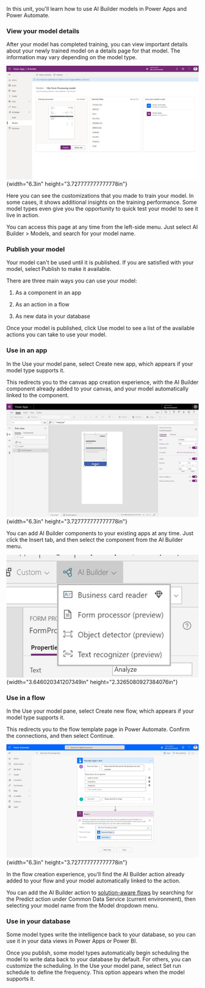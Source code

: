 In this unit, you'll learn how to use AI Builder models in Power Apps
and Power Automate.

### View your model details

After your model has completed training, you can view important details
about your newly trained model on a details page for that model. The
information may vary depending on the model type.

![Model details](../media/image4.jpg){width="6.3in" height="3.727777777777778in"}

Here you can see the customizations that you made to train your model.
In some cases, it shows additional insights on the training performance.
Some model types even give you the opportunity to quick test your model
to see it live in action.

You can access this page at any time from the left-side menu. Just
select AI Builder \> Models, and search for your model name.

### Publish your model

Your model can't be used until it is published. If you are satisfied
with your model, select Publish to make it available.

There are three main ways you can use your model:

1.  As a component in an app

2.  As an action in a flow

3.  As new data in your database

Once your model is published, click Use model to see a list of the
available actions you can take to use your model.

### Use in an app

In the Use your model pane, select Create new app, which appears if your
model type supports it.

This redirects you to the canvas app creation experience, with the AI
Builder component already added to your canvas, and your model
automatically linked to the component.

![Publish your model](../media/image5.jpg){width="6.3in" height="3.727777777777778in"}

You can add AI Builder components to your existing apps at any time.
Just click the Insert tab, and then select the component from the AI
Builder menu.

![AI Builder menu](../media/image6.jpg){width="3.646020341207349in"
height="2.3265080927384076in"}

### Use in a flow

In the Use your model pane, select Create new flow, which appears if
your model type supports it.

This redirects you to the flow template page in Power Automate. Confirm
the connections, and then select Continue.

![Shared models](../media/image7.jpg){width="6.3in" height="3.727777777777778in"}

In the flow creation experience, you'll find the AI Builder action
already added to your flow and your model automatically linked to the
action.

You can add the AI Builder action to [solution-aware
flows](https://docs.microsoft.com/power-automate/create-flow-solution)
by searching for the Predict action under Common Data Service (current
environment), then selecting your model name from the Model dropdown
menu.

### Use in your database

Some model types write the intelligence back to your database, so you
can use it in your data views in Power Apps or Power BI.

Once you publish, some model types automatically begin scheduling the
model to write data back to your database by default. For others, you
can customize the scheduling. In the Use your model pane, select Set run
schedule to define the frequency. This option appears when the model
supports it.
